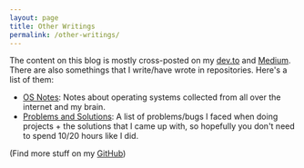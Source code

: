 ```yaml
---
layout: page
title: Other Writings
permalink: /other-writings/
---
```


The content on this blog is mostly cross-posted on my [dev.to](https://dev.to/amuuu) and [Medium](https://amuuu.medium.com). There are also somethings that I write/have wrote in repositories. Here's a list of them:


- [OS Notes](https://github.com/amuuu/os-notes): Notes about operating systems collected from all over the internet and my brain. 
- [Problems and Solutions](https://github.com/funktional-stdo/problems-and-solutions): A list of problems/bugs I faced when doing projects + the solutions that I came up with, so hopefully you don't need to spend 10/20 hours like I did.

(Find more stuff on my [GitHub](https://github.com/amuuu))
